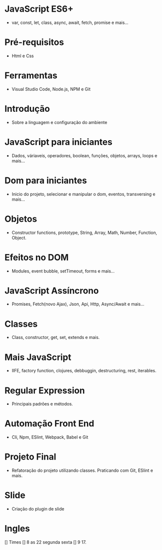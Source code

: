 # JavaScript ES6+
- var, const, let, class, async, await, fetch, promise e mais...

# Pré-requisitos
- Html e Css

# Ferramentas
- Visual Studio Code, Node.js, NPM e Git

# Introdução
- Sobre a linguagem e configuração do ambiente

# JavaScript para iniciantes
- Dados, váriaveis, operadores, boolean, funções, objetos, arrays, loops e mais...

# Dom para iniciantes
- Inicio do projeto, selecionar e manipular o dom, eventos, transversing e mais...

# Objetos
-  Constructor functions, prototype, String, Array, Math, Number, Function, Object.

# Efeitos no DOM
- Modules, event bubble, setTimeout, forms e mais...

# JavaScript Assíncrono
- Promises, Fetch(novo Ajax), Json, Api, Http, Async/Await e mais...

# Classes
- Class, constructor, get, set, extends e mais.

# Mais JavaScript
- IIFE, factory function, clojures, debbuggin, destructuring, rest, iterables.

# Regular Expression
- Principais padrões e métodos.

# Automação Front End
- Cli, Npm, ESlint, Webpack, Babel e Git

# Projeto Final
- Refatoração do projeto utilizando classes. Praticando com Git, ESlint e mais.

# Slide
- Criação do plugin de slide

# Ingles

[] Times
[] 8 as 22 segunda sexta
[] 9 17.

